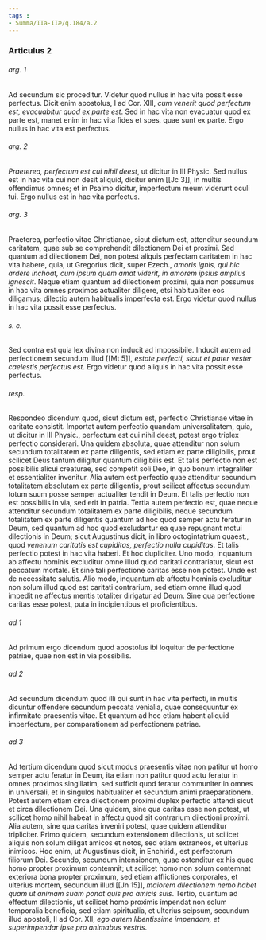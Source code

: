 ```yaml
---
tags : 
- Summa/IIa-IIæ/q.184/a.2
---
```


### Articulus 2

###### arg. 1
Ad secundum sic proceditur. Videtur quod nullus in hac vita possit esse perfectus. Dicit enim apostolus, I ad Cor. XIII, *cum venerit quod perfectum est, evacuabitur quod ex parte est*. Sed in hac vita non evacuatur quod ex parte est, manet enim in hac vita fides et spes, quae sunt ex parte. Ergo nullus in hac vita est perfectus.

###### arg. 2
*Praeterea, perfectum est cui nihil deest*, ut dicitur in III Physic. Sed nullus est in hac vita cui non desit aliquid, dicitur enim [[Jc 3]], in multis offendimus omnes; et in Psalmo dicitur, imperfectum meum viderunt oculi tui. Ergo nullus est in hac vita perfectus.

###### arg. 3
Praeterea, perfectio vitae Christianae, sicut dictum est, attenditur secundum caritatem, quae sub se comprehendit dilectionem Dei et proximi. Sed quantum ad dilectionem Dei, non potest aliquis perfectam caritatem in hac vita habere, quia, ut Gregorius dicit, super Ezech., *amoris ignis, qui hic ardere inchoat, cum ipsum quem amat viderit, in amorem ipsius amplius ignescit*. Neque etiam quantum ad dilectionem proximi, quia non possumus in hac vita omnes proximos actualiter diligere, etsi habitualiter eos diligamus; dilectio autem habitualis imperfecta est. Ergo videtur quod nullus in hac vita possit esse perfectus.

###### s. c.
Sed contra est quia lex divina non inducit ad impossibile. Inducit autem ad perfectionem secundum illud [[Mt 5]], *estote perfecti, sicut et pater vester caelestis perfectus est*. Ergo videtur quod aliquis in hac vita possit esse perfectus.

###### resp.
Respondeo dicendum quod, sicut dictum est, perfectio Christianae vitae in caritate consistit. Importat autem perfectio quandam universalitatem, quia, ut dicitur in III Physic., perfectum est cui nihil deest, potest ergo triplex perfectio considerari. Una quidem absoluta, quae attenditur non solum secundum totalitatem ex parte diligentis, sed etiam ex parte diligibilis, prout scilicet Deus tantum diligitur quantum diligibilis est. Et talis perfectio non est possibilis alicui creaturae, sed competit soli Deo, in quo bonum integraliter et essentialiter invenitur. Alia autem est perfectio quae attenditur secundum totalitatem absolutam ex parte diligentis, prout scilicet affectus secundum totum suum posse semper actualiter tendit in Deum. Et talis perfectio non est possibilis in via, sed erit in patria. Tertia autem perfectio est, quae neque attenditur secundum totalitatem ex parte diligibilis, neque secundum totalitatem ex parte diligentis quantum ad hoc quod semper actu feratur in Deum, sed quantum ad hoc quod excludantur ea quae repugnant motui dilectionis in Deum; sicut Augustinus dicit, in libro octogintatrium quaest., quod *venenum caritatis est cupiditas, perfectio nulla cupiditas*. Et talis perfectio potest in hac vita haberi. Et hoc dupliciter. Uno modo, inquantum ab affectu hominis excluditur omne illud quod caritati contrariatur, sicut est peccatum mortale. Et sine tali perfectione caritas esse non potest. Unde est de necessitate salutis. Alio modo, inquantum ab affectu hominis excluditur non solum illud quod est caritati contrarium, sed etiam omne illud quod impedit ne affectus mentis totaliter dirigatur ad Deum. Sine qua perfectione caritas esse potest, puta in incipientibus et proficientibus.

###### ad 1
Ad primum ergo dicendum quod apostolus ibi loquitur de perfectione patriae, quae non est in via possibilis.

###### ad 2
Ad secundum dicendum quod illi qui sunt in hac vita perfecti, in multis dicuntur offendere secundum peccata venialia, quae consequuntur ex infirmitate praesentis vitae. Et quantum ad hoc etiam habent aliquid imperfectum, per comparationem ad perfectionem patriae.

###### ad 3
Ad tertium dicendum quod sicut modus praesentis vitae non patitur ut homo semper actu feratur in Deum, ita etiam non patitur quod actu feratur in omnes proximos singillatim, sed sufficit quod feratur communiter in omnes in universali, et in singulos habitualiter et secundum animi praeparationem. Potest autem etiam circa dilectionem proximi duplex perfectio attendi sicut et circa dilectionem Dei. Una quidem, sine qua caritas esse non potest, ut scilicet homo nihil habeat in affectu quod sit contrarium dilectioni proximi. Alia autem, sine qua caritas inveniri potest, quae quidem attenditur tripliciter. Primo quidem, secundum extensionem dilectionis, ut scilicet aliquis non solum diligat amicos et notos, sed etiam extraneos, et ulterius inimicos. Hoc enim, ut Augustinus dicit, in Enchirid., est perfectorum filiorum Dei. Secundo, secundum intensionem, quae ostenditur ex his quae homo propter proximum contemnit; ut scilicet homo non solum contemnat exteriora bona propter proximum, sed etiam afflictiones corporales, et ulterius mortem, secundum illud [[Jn 15]], *maiorem dilectionem nemo habet quam ut animam suam ponat quis pro amicis suis*. Tertio, quantum ad effectum dilectionis, ut scilicet homo proximis impendat non solum temporalia beneficia, sed etiam spiritualia, et ulterius seipsum, secundum illud apostoli, II ad Cor. XII, *ego autem libentissime impendam, et superimpendar ipse pro animabus vestris*.

